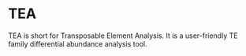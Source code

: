 # TEA
TEA is short for Transposable Element Analysis. It is a user-friendly TE family differential abundance analysis tool.
